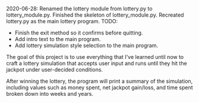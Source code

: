 2020-06-28:
Renamed the lottery module from lottery.py to lottery_module.py.
Finished the skeleton of lottery_module.py.
Recreated lottery.py as the main lottery program.
TODO:
 - Finish the exit method so it confirms before quitting.
 - Add intro text to the main program.
 - Add lottery simulation style selection to the main program.
  


The goal of this project is to use everything that I've learned until now
to craft a lottery simulation that accepts user input and runs until they
hit the jackpot under user-decided conditions.

After winning the lottery, the program will print a summary of the simulation,
including values such as money spent, net jackpot gain/loss, and time spent
broken down into weeks and years.
